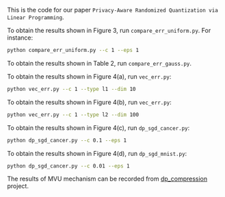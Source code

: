 This is the code for our paper ```Privacy-Aware Randomized Quantization via Linear Programming```.

To obtain the results shown in Figure 3, run ```compare_err_uniform.py```. For instance:

```sh
python compare_err_uniform.py --c 1 --eps 1
```

To obtain the results shown in Table 2, run ```compare_err_gauss.py```.

To obtain the results shown in Figure 4(a), run ```vec_err.py```:

```sh
python vec_err.py --c 1 --type l1 --dim 10
```

To obtain the results shown in Figure 4(b), run ```vec_err.py```:

```sh
python vec_err.py --c 1 --type l2 --dim 100
```

To obtain the results shown in Figure 4(c), run ```dp_sgd_cancer.py```:

```sh
python dp_sgd_cancer.py --c 0.1 --eps 1
```

To obtain the results shown in Figure 4(d), run ```dp_sgd_mnist.py```:

```sh
python dp_sgd_cancer.py --c 0.01 --eps 1
```

The results of MVU mechanism can be recorded from [dp_compression](https://github.com/facebookresearch/dp_compression) project. 
